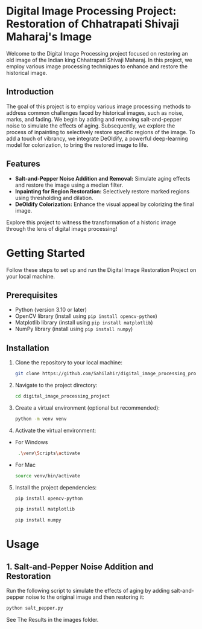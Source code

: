 # Digital Image Processing Project: Restoration of Chhatrapati Shivaji Maharaj's Image
Welcome to the Digital Image Processing project focused on restoring an old image of the Indian king Chhatrapati Shivaji Maharaj. In this project, we employ various image processing techniques to enhance and restore the historical image.

## Introduction
The goal of this project is to employ various image processing methods to address common challenges faced by historical images, such as noise, marks, and fading. We begin by adding and removing salt-and-pepper noise to simulate the effects of aging. Subsequently, we explore the process of inpainting to selectively restore specific regions of the image. To add a touch of vibrancy, we integrate DeOldify, a powerful deep-learning model for colorization, to bring the restored image to life.

## Features

- **Salt-and-Pepper Noise Addition and Removal:** Simulate aging effects and restore the image using a median filter.
- **Inpainting for Region Restoration:** Selectively restore marked regions using thresholding and dilation.
- **DeOldify Colorization:** Enhance the visual appeal by colorizing the final image.


Explore this project to witness the transformation of a historic image through the lens of digital image processing!


# Getting Started

Follow these steps to set up and run the Digital Image Restoration Project on your local machine.

## Prerequisites
- Python (version 3.10 or later)
- OpenCV library (install using `pip install opencv-python`)
- Matplotlib library (install using `pip install matplotlib`)
- NumPy library (install using `pip install numpy`)

## Installation
 
1. Clone the repository to your local machine:
   ```bash
   git clone https://github.com/Sahilahir/digital_image_processing_project.git
   ```

2. Navigate to the project directory:
   ```bash
   cd digital_image_processing_project 
   ```

3. Create a virtual environment (optional but recommended):
   ```bash
   python -m venv venv 
   ```

4. Activate the virtual environment:
- For Windows
  ```bash
   .\venv\Scripts\activate 
   ```
- For Mac
   ```bash
   source venv/bin/activate 
   ```

5. Install the project dependencies:

   ```bash
   pip install opencv-python 
   ```
   ```bash
   pip install matplotlib 
   ```
   ```bash
   pip install numpy 
   ```



# Usage

## 1. Salt-and-Pepper Noise Addition and Restoration

Run the following script to simulate the effects of aging by adding salt-and-pepper noise to the original image and then restoring it:

   ```bash
   python salt_pepper.py
   ```
See The Results in the images folder. 
